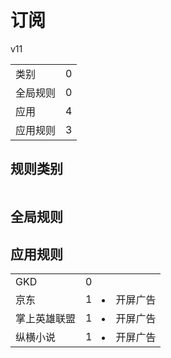 # 订阅

v11

|||
| - |:-:|
|类别|0|
|全局规则|0|
|应用|4|
|应用规则|3|

## 规则类别

|||
| - |:-:|


## 全局规则



## 应用规则

||||
| - |:-:|-|
|GKD|0||
|京东|1|<li>开屏广告|
|掌上英雄联盟|1|<li>开屏广告|
|纵横小说|1|<li>开屏广告|
